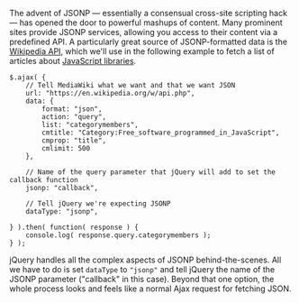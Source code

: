 <script>{
	"title": "Working with JSONP",
	"level": "beginner",
	"source": "http://jqfundamentals.com/legacy",
	"attribution": [ "jQuery Fundamentals" ]
}</script>

The advent of JSONP — essentially a consensual cross-site scripting hack — has opened the door to powerful mashups of content. Many prominent sites provide JSONP services, allowing you access to their content via a predefined API. A particularly great source of JSONP-formatted data is the [Wikipedia API](https://en.wikipedia.org/w/api.php?action=help&modules=query), which we'll use in the following example to fetch a list of articles about [JavaScript libraries](https://en.wikipedia.org/wiki/Category:Free_software_programmed_in_JavaScript).

```
$.ajax( {
	// Tell MediaWiki what we want and that we want JSON
	url: "https://en.wikipedia.org/w/api.php",
	data: {
		format: "json",
		action: "query",
		list: "categorymembers",
		cmtitle: "Category:Free_software_programmed_in_JavaScript",
		cmprop: "title",
		cmlimit: 500
	},

	// Name of the query parameter that jQuery will add to set the callback function
	jsonp: "callback",

	// Tell jQuery we're expecting JSONP
	dataType: "jsonp",

} ).then( function( response ) {
	console.log( response.query.categorymembers );
} );
```

jQuery handles all the complex aspects of JSONP behind-the-scenes. All we have to do is set `dataType` to `"jsonp"` and tell jQuery the name of the JSONP parameter ("callback" in this case). Beyond that one option, the whole process looks and feels like a normal Ajax request for fetching JSON.
